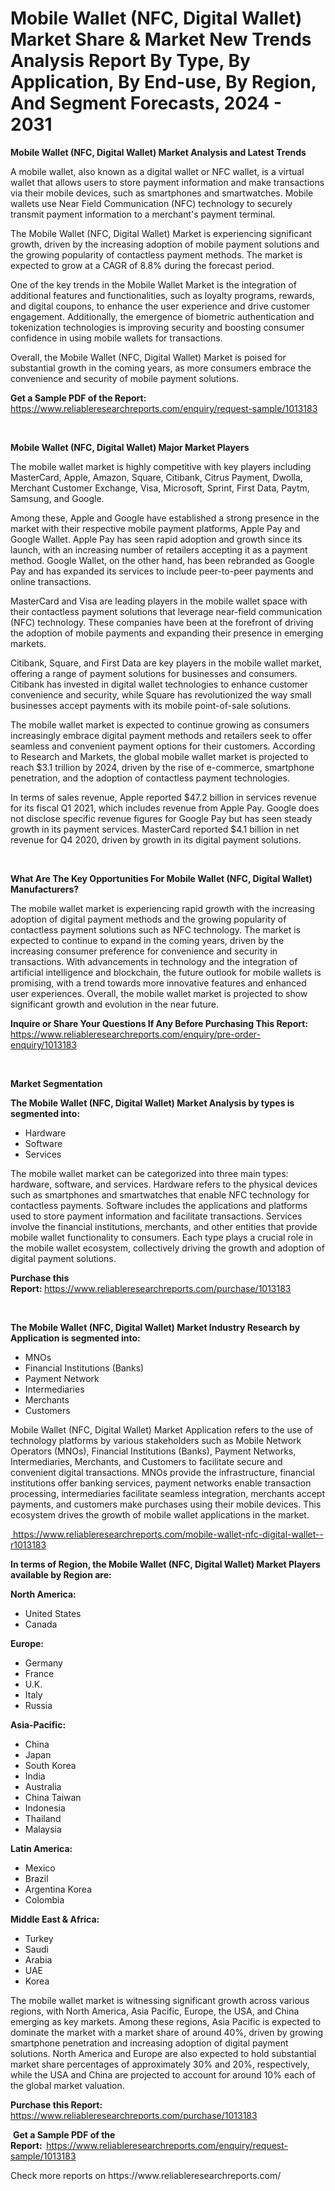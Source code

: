 <p><h1>Mobile Wallet (NFC, Digital Wallet) Market Share & Market New Trends Analysis Report By Type, By Application, By End-use, By Region, And Segment Forecasts, 2024 - 2031</h1></p><p><strong>Mobile Wallet (NFC, Digital Wallet) Market Analysis and Latest Trends</strong></p>
<p><p>A mobile wallet, also known as a digital wallet or NFC wallet, is a virtual wallet that allows users to store payment information and make transactions via their mobile devices, such as smartphones and smartwatches. Mobile wallets use Near Field Communication (NFC) technology to securely transmit payment information to a merchant's payment terminal.</p><p>The Mobile Wallet (NFC, Digital Wallet) Market is experiencing significant growth, driven by the increasing adoption of mobile payment solutions and the growing popularity of contactless payment methods. The market is expected to grow at a CAGR of 8.8% during the forecast period. </p><p>One of the key trends in the Mobile Wallet Market is the integration of additional features and functionalities, such as loyalty programs, rewards, and digital coupons, to enhance the user experience and drive customer engagement. Additionally, the emergence of biometric authentication and tokenization technologies is improving security and boosting consumer confidence in using mobile wallets for transactions.</p><p>Overall, the Mobile Wallet (NFC, Digital Wallet) Market is poised for substantial growth in the coming years, as more consumers embrace the convenience and security of mobile payment solutions.</p></p>
<p><strong>Get a Sample PDF of the Report:&nbsp;</strong> <a href="https://www.reliableresearchreports.com/enquiry/request-sample/1013183">https://www.reliableresearchreports.com/enquiry/request-sample/1013183</a></p>
<p>&nbsp;</p>
<p><strong>Mobile Wallet (NFC, Digital Wallet) Major Market Players</strong></p>
<p><p>The mobile wallet market is highly competitive with key players including MasterCard, Apple, Amazon, Square, Citibank, Citrus Payment, Dwolla, Merchant Customer Exchange, Visa, Microsoft, Sprint, First Data, Paytm, Samsung, and Google. </p><p>Among these, Apple and Google have established a strong presence in the market with their respective mobile payment platforms, Apple Pay and Google Wallet. Apple Pay has seen rapid adoption and growth since its launch, with an increasing number of retailers accepting it as a payment method. Google Wallet, on the other hand, has been rebranded as Google Pay and has expanded its services to include peer-to-peer payments and online transactions.</p><p>MasterCard and Visa are leading players in the mobile wallet space with their contactless payment solutions that leverage near-field communication (NFC) technology. These companies have been at the forefront of driving the adoption of mobile payments and expanding their presence in emerging markets.</p><p>Citibank, Square, and First Data are key players in the mobile wallet market, offering a range of payment solutions for businesses and consumers. Citibank has invested in digital wallet technologies to enhance customer convenience and security, while Square has revolutionized the way small businesses accept payments with its mobile point-of-sale solutions.</p><p>The mobile wallet market is expected to continue growing as consumers increasingly embrace digital payment methods and retailers seek to offer seamless and convenient payment options for their customers. According to Research and Markets, the global mobile wallet market is projected to reach $3.1 trillion by 2024, driven by the rise of e-commerce, smartphone penetration, and the adoption of contactless payment technologies. </p><p>In terms of sales revenue, Apple reported $47.2 billion in services revenue for its fiscal Q1 2021, which includes revenue from Apple Pay. Google does not disclose specific revenue figures for Google Pay but has seen steady growth in its payment services. MasterCard reported $4.1 billion in net revenue for Q4 2020, driven by growth in its digital payment solutions.</p></p>
<p>&nbsp;</p>
<p><strong>What Are The Key Opportunities For Mobile Wallet (NFC, Digital Wallet) Manufacturers?</strong></p>
<p><p>The mobile wallet market is experiencing rapid growth with the increasing adoption of digital payment methods and the growing popularity of contactless payment solutions such as NFC technology. The market is expected to continue to expand in the coming years, driven by the increasing consumer preference for convenience and security in transactions. With advancements in technology and the integration of artificial intelligence and blockchain, the future outlook for mobile wallets is promising, with a trend towards more innovative features and enhanced user experiences. Overall, the mobile wallet market is projected to show significant growth and evolution in the near future.</p></p>
<p><strong>Inquire or Share Your Questions If Any Before Purchasing This Report:</strong> <a href="https://www.reliableresearchreports.com/enquiry/pre-order-enquiry/1013183">https://www.reliableresearchreports.com/enquiry/pre-order-enquiry/1013183</a></p>
<p>&nbsp;</p>
<p><strong>Market Segmentation</strong></p>
<p><strong>The Mobile Wallet (NFC, Digital Wallet) Market Analysis by types is segmented into:</strong></p>
<p><ul><li>Hardware</li><li>Software</li><li>Services</li></ul></p>
<p><p>The mobile wallet market can be categorized into three main types: hardware, software, and services. Hardware refers to the physical devices such as smartphones and smartwatches that enable NFC technology for contactless payments. Software includes the applications and platforms used to store payment information and facilitate transactions. Services involve the financial institutions, merchants, and other entities that provide mobile wallet functionality to consumers. Each type plays a crucial role in the mobile wallet ecosystem, collectively driving the growth and adoption of digital payment solutions.</p></p>
<p><strong>Purchase this Report:&nbsp;</strong><a href="https://www.reliableresearchreports.com/purchase/1013183">https://www.reliableresearchreports.com/purchase/1013183</a></p>
<p>&nbsp;</p>
<p><strong>The Mobile Wallet (NFC, Digital Wallet) Market Industry Research by Application is segmented into:</strong></p>
<p><ul><li>MNOs</li><li>Financial Institutions (Banks)</li><li>Payment Network</li><li>Intermediaries</li><li>Merchants</li><li>Customers</li></ul></p>
<p><p>Mobile Wallet (NFC, Digital Wallet) Market Application refers to the use of technology platforms by various stakeholders such as Mobile Network Operators (MNOs), Financial Institutions (Banks), Payment Networks, Intermediaries, Merchants, and Customers to facilitate secure and convenient digital transactions. MNOs provide the infrastructure, financial institutions offer banking services, payment networks enable transaction processing, intermediaries facilitate seamless integration, merchants accept payments, and customers make purchases using their mobile devices. This ecosystem drives the growth of mobile wallet applications in the market.</p></p>
<p><a href="https://www.reliableresearchreports.com/mobile-wallet-nfc-digital-wallet--r1013183">&nbsp;https://www.reliableresearchreports.com/mobile-wallet-nfc-digital-wallet--r1013183</a></p>
<p><strong>In terms of Region, the Mobile Wallet (NFC, Digital Wallet) Market Players available by Region are:</strong></p>
<p>
    <p> <strong> North America: </strong>
        <ul>
            <li>United States</li>
            <li>Canada</li>
        </ul>
        </p> 
    <p> <strong> Europe: </strong>
        <ul>
            <li>Germany</li>
            <li>France</li>
            <li>U.K.</li>
            <li>Italy</li>
            <li>Russia</li>
        </ul>
        </p> 
    <p> <strong> Asia-Pacific: </strong>
        <ul>
            <li>China</li>
            <li>Japan</li>
            <li>South Korea</li>
            <li>India</li>
            <li>Australia</li>
            <li>China Taiwan</li>
            <li>Indonesia</li>
            <li>Thailand</li>
            <li>Malaysia</li>
        </ul>
        </p> 
    <p> <strong> Latin America: </strong>
        <ul>
            <li>Mexico</li>
            <li>Brazil</li>
            <li>Argentina Korea</li>
            <li>Colombia</li>
        </ul>
        </p> 
    <p> <strong> Middle East & Africa: </strong>
        <ul>
            <li>Turkey</li>
            <li>Saudi</li>
            <li>Arabia</li>
            <li>UAE</li>
            <li>Korea</li>
        </ul>
    </p>
    </p>
<p><p>The mobile wallet market is witnessing significant growth across various regions, with North America, Asia Pacific, Europe, the USA, and China emerging as key markets. Among these regions, Asia Pacific is expected to dominate the market with a market share of around 40%, driven by growing smartphone penetration and increasing adoption of digital payment solutions. North America and Europe are also expected to hold substantial market share percentages of approximately 30% and 20%, respectively, while the USA and China are projected to account for around 10% each of the global market valuation.</p></p>
<p><strong>Purchase this Report: </strong><a href="https://www.reliableresearchreports.com/purchase/1013183">https://www.reliableresearchreports.com/purchase/1013183</a></p>
<p>&nbsp;<strong>Get a Sample PDF of the Report:&nbsp;&nbsp;</strong><a href="https://www.reliableresearchreports.com/enquiry/request-sample/1013183">https://www.reliableresearchreports.com/enquiry/request-sample/1013183</a></p>
<p><strong></strong></p>
<p>Check more reports on https://www.reliableresearchreports.com/</p>